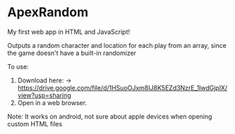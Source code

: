 # ApexRandom
My first web app in HTML and JavaScript!

Outputs a random character and location for each play from an array, since the game doesn't have a built-in randomizer

To use: 
1. Download here: -> https://drive.google.com/file/d/1HSuoOJxm8IJ8K5EZd3NzrE_1lwdGjplX/view?usp=sharing
2. Open in a web browser. 

Note: It works on android, not sure about apple devices when opening custom HTML files

